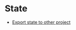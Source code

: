 # State

- [Export state to other project](https://medium.com/@suman.maity112/migrate-terraform-resource-from-one-project-to-another-61d0c347419a)